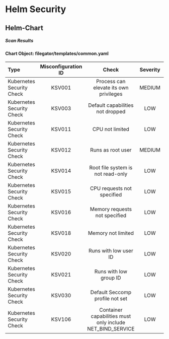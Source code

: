 # Helm Security

## Helm-Chart

##### Scan Results

#### Chart Object: filegator/templates/common.yaml
    

      
| Type         |    Misconfiguration ID   |   Check  |  Severity |                   Explaination                   | Links  |
|:----------------|:------------------:|:-----------:|:------------------:|-----------------------------------------|-----------------------------------------|
| Kubernetes Security Check         |    KSV001   |   Process can elevate its own privileges  |  MEDIUM | <details><summary>Expand...</summary> A program inside the container can elevate its own privileges and run as root, which might give the program control over the container and node. <br /> <hr /> <br /> Container &#39;RELEASE-NAME-filegator-manifests&#39; of Job &#39;RELEASE-NAME-filegator-manifests&#39; should set &#39;securityContext.allowPrivilegeEscalation&#39; to false </details>| <details><summary>Expand...</summary><a href="https://kubernetes.io/docs/concepts/security/pod-security-standards/#restricted">https://kubernetes.io/docs/concepts/security/pod-security-standards/#restricted</a><br /><a href="https://avd.aquasec.com/misconfig/ksv001">https://avd.aquasec.com/misconfig/ksv001</a><br /></details>  |
| Kubernetes Security Check         |    KSV003   |   Default capabilities not dropped  |  LOW | <details><summary>Expand...</summary> The container should drop all default capabilities and add only those that are needed for its execution. <br /> <hr /> <br /> Container &#39;RELEASE-NAME-filegator-manifests&#39; of Job &#39;RELEASE-NAME-filegator-manifests&#39; should add &#39;ALL&#39; to &#39;securityContext.capabilities.drop&#39; </details>| <details><summary>Expand...</summary><a href="https://kubesec.io/basics/containers-securitycontext-capabilities-drop-index-all/">https://kubesec.io/basics/containers-securitycontext-capabilities-drop-index-all/</a><br /><a href="https://avd.aquasec.com/misconfig/ksv003">https://avd.aquasec.com/misconfig/ksv003</a><br /></details>  |
| Kubernetes Security Check         |    KSV011   |   CPU not limited  |  LOW | <details><summary>Expand...</summary> Enforcing CPU limits prevents DoS via resource exhaustion. <br /> <hr /> <br /> Container &#39;RELEASE-NAME-filegator-manifests&#39; of Job &#39;RELEASE-NAME-filegator-manifests&#39; should set &#39;resources.limits.cpu&#39; </details>| <details><summary>Expand...</summary><a href="https://cloud.google.com/blog/products/containers-kubernetes/kubernetes-best-practices-resource-requests-and-limits">https://cloud.google.com/blog/products/containers-kubernetes/kubernetes-best-practices-resource-requests-and-limits</a><br /><a href="https://avd.aquasec.com/misconfig/ksv011">https://avd.aquasec.com/misconfig/ksv011</a><br /></details>  |
| Kubernetes Security Check         |    KSV012   |   Runs as root user  |  MEDIUM | <details><summary>Expand...</summary> &#39;runAsNonRoot&#39; forces the running image to run as a non-root user to ensure least privileges. <br /> <hr /> <br /> Container &#39;RELEASE-NAME-filegator-manifests&#39; of Job &#39;RELEASE-NAME-filegator-manifests&#39; should set &#39;securityContext.runAsNonRoot&#39; to true </details>| <details><summary>Expand...</summary><a href="https://kubernetes.io/docs/concepts/security/pod-security-standards/#restricted">https://kubernetes.io/docs/concepts/security/pod-security-standards/#restricted</a><br /><a href="https://avd.aquasec.com/misconfig/ksv012">https://avd.aquasec.com/misconfig/ksv012</a><br /></details>  |
| Kubernetes Security Check         |    KSV014   |   Root file system is not read-only  |  LOW | <details><summary>Expand...</summary> An immutable root file system prevents applications from writing to their local disk. This can limit intrusions, as attackers will not be able to tamper with the file system or write foreign executables to disk. <br /> <hr /> <br /> Container &#39;RELEASE-NAME-filegator-manifests&#39; of Job &#39;RELEASE-NAME-filegator-manifests&#39; should set &#39;securityContext.readOnlyRootFilesystem&#39; to true </details>| <details><summary>Expand...</summary><a href="https://kubesec.io/basics/containers-securitycontext-readonlyrootfilesystem-true/">https://kubesec.io/basics/containers-securitycontext-readonlyrootfilesystem-true/</a><br /><a href="https://avd.aquasec.com/misconfig/ksv014">https://avd.aquasec.com/misconfig/ksv014</a><br /></details>  |
| Kubernetes Security Check         |    KSV015   |   CPU requests not specified  |  LOW | <details><summary>Expand...</summary> When containers have resource requests specified, the scheduler can make better decisions about which nodes to place pods on, and how to deal with resource contention. <br /> <hr /> <br /> Container &#39;RELEASE-NAME-filegator-manifests&#39; of Job &#39;RELEASE-NAME-filegator-manifests&#39; should set &#39;resources.requests.cpu&#39; </details>| <details><summary>Expand...</summary><a href="https://cloud.google.com/blog/products/containers-kubernetes/kubernetes-best-practices-resource-requests-and-limits">https://cloud.google.com/blog/products/containers-kubernetes/kubernetes-best-practices-resource-requests-and-limits</a><br /><a href="https://avd.aquasec.com/misconfig/ksv015">https://avd.aquasec.com/misconfig/ksv015</a><br /></details>  |
| Kubernetes Security Check         |    KSV016   |   Memory requests not specified  |  LOW | <details><summary>Expand...</summary> When containers have memory requests specified, the scheduler can make better decisions about which nodes to place pods on, and how to deal with resource contention. <br /> <hr /> <br /> Container &#39;RELEASE-NAME-filegator-manifests&#39; of Job &#39;RELEASE-NAME-filegator-manifests&#39; should set &#39;resources.requests.memory&#39; </details>| <details><summary>Expand...</summary><a href="https://kubesec.io/basics/containers-resources-limits-memory/">https://kubesec.io/basics/containers-resources-limits-memory/</a><br /><a href="https://avd.aquasec.com/misconfig/ksv016">https://avd.aquasec.com/misconfig/ksv016</a><br /></details>  |
| Kubernetes Security Check         |    KSV018   |   Memory not limited  |  LOW | <details><summary>Expand...</summary> Enforcing memory limits prevents DoS via resource exhaustion. <br /> <hr /> <br /> Container &#39;RELEASE-NAME-filegator-manifests&#39; of Job &#39;RELEASE-NAME-filegator-manifests&#39; should set &#39;resources.limits.memory&#39; </details>| <details><summary>Expand...</summary><a href="https://kubesec.io/basics/containers-resources-limits-memory/">https://kubesec.io/basics/containers-resources-limits-memory/</a><br /><a href="https://avd.aquasec.com/misconfig/ksv018">https://avd.aquasec.com/misconfig/ksv018</a><br /></details>  |
| Kubernetes Security Check         |    KSV020   |   Runs with low user ID  |  LOW | <details><summary>Expand...</summary> Force the container to run with user ID &gt; 10000 to avoid conflicts with the host’s user table. <br /> <hr /> <br /> Container &#39;RELEASE-NAME-filegator-manifests&#39; of Job &#39;RELEASE-NAME-filegator-manifests&#39; should set &#39;securityContext.runAsUser&#39; &gt; 10000 </details>| <details><summary>Expand...</summary><a href="https://kubesec.io/basics/containers-securitycontext-runasuser/">https://kubesec.io/basics/containers-securitycontext-runasuser/</a><br /><a href="https://avd.aquasec.com/misconfig/ksv020">https://avd.aquasec.com/misconfig/ksv020</a><br /></details>  |
| Kubernetes Security Check         |    KSV021   |   Runs with low group ID  |  LOW | <details><summary>Expand...</summary> Force the container to run with group ID &gt; 10000 to avoid conflicts with the host’s user table. <br /> <hr /> <br /> Container &#39;RELEASE-NAME-filegator-manifests&#39; of Job &#39;RELEASE-NAME-filegator-manifests&#39; should set &#39;securityContext.runAsGroup&#39; &gt; 10000 </details>| <details><summary>Expand...</summary><a href="https://kubesec.io/basics/containers-securitycontext-runasuser/">https://kubesec.io/basics/containers-securitycontext-runasuser/</a><br /><a href="https://avd.aquasec.com/misconfig/ksv021">https://avd.aquasec.com/misconfig/ksv021</a><br /></details>  |
| Kubernetes Security Check         |    KSV030   |   Default Seccomp profile not set  |  LOW | <details><summary>Expand...</summary> The RuntimeDefault/Localhost seccomp profile must be required, or allow specific additional profiles. <br /> <hr /> <br /> Either Pod or Container should set &#39;securityContext.seccompProfile.type&#39; to &#39;RuntimeDefault&#39; </details>| <details><summary>Expand...</summary><a href="https://kubernetes.io/docs/concepts/security/pod-security-standards/#restricted">https://kubernetes.io/docs/concepts/security/pod-security-standards/#restricted</a><br /><a href="https://avd.aquasec.com/misconfig/ksv030">https://avd.aquasec.com/misconfig/ksv030</a><br /></details>  |
| Kubernetes Security Check         |    KSV106   |   Container capabilities must only include NET_BIND_SERVICE  |  LOW | <details><summary>Expand...</summary> Containers must drop ALL capabilities, and are only permitted to add back the NET_BIND_SERVICE capability. <br /> <hr /> <br /> container should drop all </details>| <details><summary>Expand...</summary><a href="https://kubernetes.io/docs/concepts/security/pod-security-standards/#restricted">https://kubernetes.io/docs/concepts/security/pod-security-standards/#restricted</a><br /><a href="https://avd.aquasec.com/misconfig/ksv106">https://avd.aquasec.com/misconfig/ksv106</a><br /></details>  |
